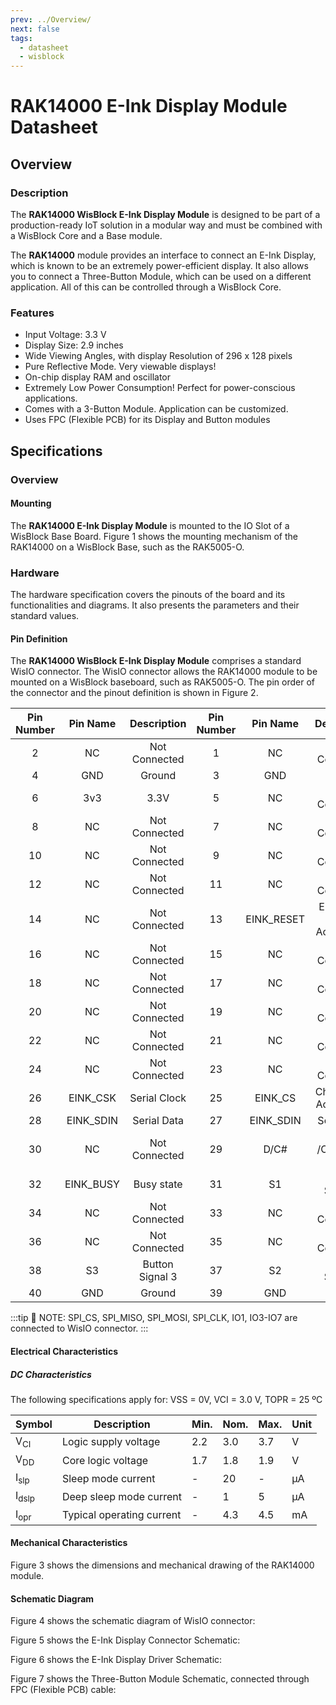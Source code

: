 ```yaml
---
prev: ../Overview/
next: false
tags:
  - datasheet
  - wisblock
---
```


# RAK14000 E-Ink Display Module Datasheet

## Overview

<!-- <rk-img
  src="/assets/images/wisblock/rak14000/overview/RAK14000_illustrated.png"
  width="70%"
  caption="RAK14000 E-Ink Display Module"
/> -->
### Description

The **RAK14000 WisBlock E-Ink Display Module** is designed to be part of a production-ready IoT solution in a modular way and must be combined with a WisBlock Core and a Base module.

The **RAK14000** module provides an interface to connect an E-Ink Display, which is known to be an extremely power-efficient display. It also allows you to connect a Three-Button Module, which can be used on a different application. All of this can be controlled through a WisBlock Core. 

### Features 

*   Input Voltage: 3.3&nbsp;V
*   Display Size: 2.9 inches
*   Wide Viewing Angles, with display Resolution of 296 x 128 pixels
*   Pure Reflective Mode. Very viewable displays!  
*   On-chip display RAM and oscillator
*   Extremely Low Power Consumption! Perfect for power-conscious applications.  
*   Comes with a 3-Button Module. Application can be customized.
*   Uses FPC (Flexible PCB) for its Display and Button modules

## Specifications

### Overview

#### Mounting

The **RAK14000 E-Ink Display Module** is mounted to the IO Slot of a WisBlock Base Board. Figure 1 shows the mounting mechanism of the RAK14000 on a WisBlock Base, such as the RAK5005-O.  

<rk-img
  src="/assets/images/wisblock/rak14000/datasheet/RAK14000-mounting.png"
  width="50%"
  caption="RAK14000 Module Mounting"
/>
  
### Hardware

The hardware specification covers the pinouts of the board and its functionalities and diagrams. It also presents the parameters and their standard values.

#### Pin Definition

The **RAK14000 WisBlock E-Ink Display Module** comprises a standard WisIO connector. The WisIO connector allows the RAK14000 module to be mounted on a WisBlock baseboard, such as RAK5005-O. The pin order of the connector and the pinout definition is shown in Figure 2.

<rk-img
  src="/assets/images/wisblock/rak14000/datasheet/rak14000-pins.png"
  width="60%"
  caption="RAK14000 Module Pinout"
/>  

| Pin Number | Pin Name  |   Description   | Pin Number |  Pin Name  |          Description          |
| :--------: | :-------: | :-------------: | :--------: | :--------: | :---------------------------: |
|     2      |    NC     |  Not Connected  |     1      |     NC     |         Not Connected         |
|     4      |    GND    |     Ground      |     3      |    GND     |            Ground             |
|     6      |    3v3    |      3.3V       |     5      |     NC     |         Not Connected         |
|     8      |    NC     |  Not Connected  |     7      |     NC     |         Not Connected         |
|     10     |    NC     |  Not Connected  |     9      |     NC     |         Not Connected         |
|     12     |    NC     |  Not Connected  |     11     |     NC     |         Not Connected         |
|     14     |    NC     |  Not Connected  |     13     | EINK_RESET | EPD Reset signal. Active Low. |
|     16     |    NC     |  Not Connected  |     15     |     NC     |         Not Connected         |
|     18     |    NC     |  Not Connected  |     17     |     NC     |         Not Connected         |
|     20     |    NC     |  Not Connected  |     19     |     NC     |         Not Connected         |
|     22     |    NC     |  Not Connected  |     21     |     NC     |         Not Connected         |
|     24     |    NC     |  Not Connected  |     23     |     NC     |         Not Connected         |
|     26     | EINK_CSK  |  Serial Clock   |     25     |  EINK_CS   |   Chip select. Active Low.    |
|     28     | EINK_SDIN |   Serial Data   |     27     | EINK_SDIN  |          Serial Data          |
|     30     |    NC     |  Not Connected  |     29     |    D/C#    |     Data /Command control     |
|     32     | EINK_BUSY |   Busy state    |     31     |     S1     |        Button Signal 1        |
|     34     |    NC     |  Not Connected  |     33     |     NC     |         Not Connected         |
|     36     |    NC     |  Not Connected  |     35     |     NC     |         Not Connected         |
|     38     |    S3     | Button Signal 3 |     37     |     S2     |        Button Signal 2        |
|     40     |    GND    |     Ground      |     39     |    GND     |            Ground             |

:::tip 📝 NOTE:
SPI_CS, SPI_MISO, SPI_MOSI, SPI_CLK, IO1, IO3-IO7 are connected to WisIO connector.
:::
  
#### Electrical Characteristics  
  
##### DC Characteristics    
  
The following specifications apply for: VSS = 0V, VCI = 3.0&nbsp;V, TOPR = 25&nbsp;ºC
  
| Symbol           | Description               | Min. | Nom. | Max. | Unit |
| ---------------- | ------------------------- | ---- | ---- | ---- | ---- |
| V<sub>CI</sub>   | Logic supply voltage      | 2.2  | 3.0  | 3.7  | V    |
| V<sub>DD</sub>   | Core logic voltage        | 1.7  | 1.8  | 1.9  | V    |
| I<sub>slp</sub>  | Sleep mode current        | -    | 20   | -    | µA   |
| I<sub>dslp</sub> | Deep sleep mode current   | -    | 1    | 5    | µA   |
| I<sub>opr</sub>  | Typical operating current | -    | 4.3  | 4.5  | mA   |
  
#### Mechanical Characteristics  
  
 
Figure 3 shows the dimensions and mechanical drawing of the RAK14000 module.  
  
<rk-img
  src="/assets/images/wisblock/rak14000/datasheet/rak14000-dimensions.png"
  width="60%"
  caption="RAK14000 Module Mechanical Characteristics"
/>  

#### Schematic Diagram

Figure 4 shows the schematic diagram of WisIO connector:
  
<rk-img
  src="/assets/images/wisblock/rak14000/datasheet/rak14000-wisio.png"
  width="40%"
  caption="RAK14000 WisIO Connection Schematic"
/>


Figure 5 shows the E-Ink Display Connector Schematic:  
  
<rk-img
  src="/assets/images/wisblock/rak14000/datasheet/rak14000-sch1.png"
  width="60%"
  caption="RAK14000 E-Ink Display Connection Schematic"
/> 

Figure 6 shows the E-Ink Display Driver Schematic:  
  
<rk-img
  src="/assets/images/wisblock/rak14000/datasheet/rak14000-sch2.png"
  width="60%"
  caption="RAK14000 E-Ink Display Driver Schematic"
/> 

Figure 7 shows the Three-Button Module Schematic, connected through FPC (Flexible PCB) cable:  
  
<rk-img
  src="/assets/images/wisblock/rak14000/datasheet/rak14000-sch3.png"
  width="60%"
  caption="RAK14000 Three-Button Module Schematic"
/> 
  


